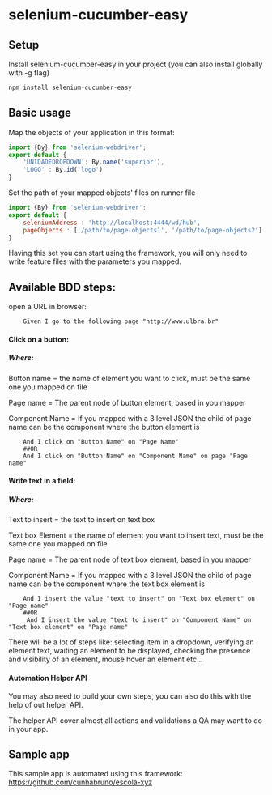 # selenium-cucumber-easy

## Setup
Install selenium-cucumber-easy in your project (you can also install globally with -g flag)
```js
npm install selenium-cucumber-easy
```
## Basic usage
Map the objects of your application in this format:
```js
import {By} from 'selenium-webdriver';
export default {
    'UNIDADEDROPDOWN': By.name('superior'),
    'LOGO' : By.id('logo')
}
```
Set the path of your mapped objects' files on runner file
```js
import {By} from 'selenium-webdriver';
export default {
    seleniumAddress : 'http://localhost:4444/wd/hub',
    pageObjects : ['/path/to/page-objects1', '/path/to/page-objects2']
}
```
Having this set you can start using the framework, you will only need to write feature files with the parameters you mapped.

## Available BDD steps:
open a URL in browser:
```gherkin
    Given I go to the following page "http://www.ulbra.br"
```
#### Click on a button:
##### Where:
Button name = the name of element you want to click, must be the same one you mapped on file

Page name = The parent node of button element, based in you mapper

Component Name = If you mapped with a 3 level JSON the child of page name can be the component where the button element is

```gherkin
    And I click on "Button Name" on "Page Name"
    ##OR
    And I click on "Button Name" on "Component Name" on page "Page name"
```
#### Write text in a field:
##### Where:

Text to insert = the text to insert on text box

Text box Element = the name of element you want to insert text, must be the same one you mapped on file

Page name = The parent node of text box element, based in you mapper

Component Name = If you mapped with a 3 level JSON the child of page name can be the component where the text box element is

```gherkin
    And I insert the value "text to insert" on "Text box element" on "Page name"
    ##OR
     And I insert the value "text to insert" on "Component Name" on "Text box element" on "Page name"
```
There will be a lot of steps like: selecting item in a dropdown, verifying an element text, waiting an element to be displayed, checking the presence and visibility of an element, mouse hover an element etc...

#### Automation Helper API
You may also need to build your own steps, you can also do this with the help of out helper API.

The helper API cover almost all actions and validations a QA may want to do in your app.

## Sample app
This sample app is automated using this framework: https://github.com/cunhabruno/escola-xyz
